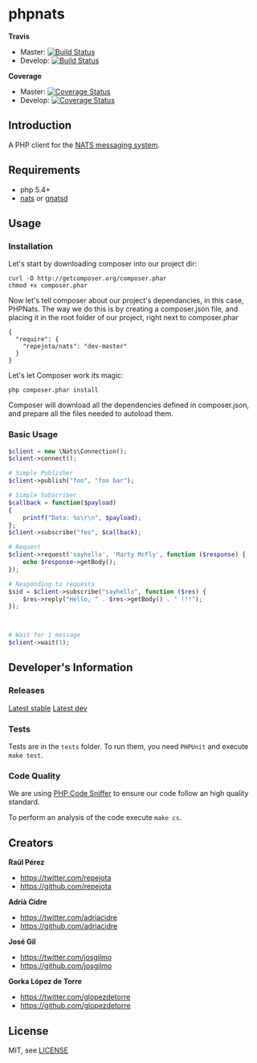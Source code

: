 phpnats
=======

**Travis**

* Master: [![Build Status](https://travis-ci.org/repejota/phpnats.png?branch=master)](https://travis-ci.org/repejota/phpnats)
* Develop: [![Build Status](https://travis-ci.org/repejota/phpnats.png?branch=develop)](https://travis-ci.org/repejota/phpnats)

**Coverage**

* Master: [![Coverage Status](https://coveralls.io/repos/repejota/phpnats/badge.svg?branch=master)](https://coveralls.io/r/repejota/phpnats?branch=master)
* Develop: [![Coverage Status](https://coveralls.io/repos/repejota/phpnats/badge.svg?branch=develop)](https://coveralls.io/r/repejota/phpnats?branch=develop)

Introduction
------------

A PHP client for the [NATS messaging system](https://nats.io).

Requirements
------------

* php 5.4+
* [nats](https://github.com/derekcollison/nats) or [gnatsd](https://github.com/apcera/gnatsd)


Usage
-----

### Installation

Let's start by downloading composer into our project dir:
```
curl -O http://getcomposer.org/composer.phar
chmod +x composer.phar
```

Now let's tell composer about our project's dependancies, in this case, PHPNats. The way we do this is by creating a composer.json file, and placing it in the root folder of our project, right next to composer.phar

```
{
  "require": {
    "repejota/nats": "dev-master"
  }
}
```
Let's let Composer work its magic:
```
php composer.phar install
```
Composer will download all the dependencies defined in composer.json, and prepare all the files needed to autoload them.


### Basic Usage

```php
$client = new \Nats\Connection();
$client->connect();

# Simple Publisher
$client->publish("foo", "foo bar");

# Simple Subscriber
$callback = function($payload)
{
    printf("Data: %s\r\n", $payload);
};
$client->subscribe("foo", $callback);

# Request
$client->request('sayhello', 'Marty McFly', function ($response) {
    echo $response->getBody();
});

# Responding to requests
$sid = $client->subscribe("sayhello", function ($res) {
    $res->reply("Hello, " . $res->getBody() . " !!!");
});



# Wait for 1 message
$client->wait(1);
```


Developer's Information
-----------------------

### Releases

[Latest stable](https://github.com/repejota/phpnats/tree/master)
[Latest dev](https://github.com/repejota/phpnats/tree/develop)

### Tests

Tests are in the `tests` folder.
To run them, you need `PHPUnit` and execute `make test`.


### Code Quality

We are using [PHP Code Sniffer](http://pear.php.net/package/PHP_CodeSniffer/docs)
to ensure our code follow an high quality standard.

To perform an analysis of the code execute `make cs`.


Creators
--------

**Raül Pérez**

- <https://twitter.com/repejota>
- <https://github.com/repejota>

**Adrià Cidre**

- <https://twitter.com/adriacidre>
- <https://github.com/adriacidre>

**José Gil**

- <https://twitter.com/josgilmo>
- <https://github.com/josgilmo>

**Gorka López de Torre**

- <https://twitter.com/glopezdetorre>
- <https://github.com/glopezdetorre>



License
-------

MIT, see [LICENSE](LICENSE)
